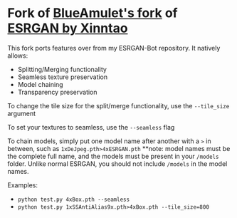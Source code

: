 # Fork of [BlueAmulet's fork](https://github.com/BlueAmulet/ESRGAN) of [ESRGAN by Xinntao](https://github.com/xinntao/ESRGAN)

This fork ports features over from my ESRGAN-Bot repository. It natively allows:
* Splitting/Merging functionality
* Seamless texture preservation
* Model chaining
* Transparency preservation

To change the tile size for the split/merge functionality, use the `--tile_size` argument

To set your textures to seamless, use the `--seamless` flag

To chain models, simply put one model name after another with a `>` in between, such as `1xDeJpeg.pth>4xESRGAN.pth` **note: model names must be the complete full name, and the models must be present in your `/models` folder. Unlike normal ESRGAN, you should not include `/models` in the model names.

Examples: 
* `python test.py 4xBox.pth --seamless`
* `python test.py 1xSSAntiAlias9x.pth>4xBox.pth --tile_size=800`
